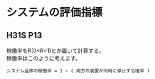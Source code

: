 # システムの評価指標
## H31S P13
稼働率をR(0<R<1)とか置いて計算する。  
稼働率はこのように考えます。
```
システム全体の稼働率 = 1 – ( 両方の装置が同時に停止する確率 )
```
